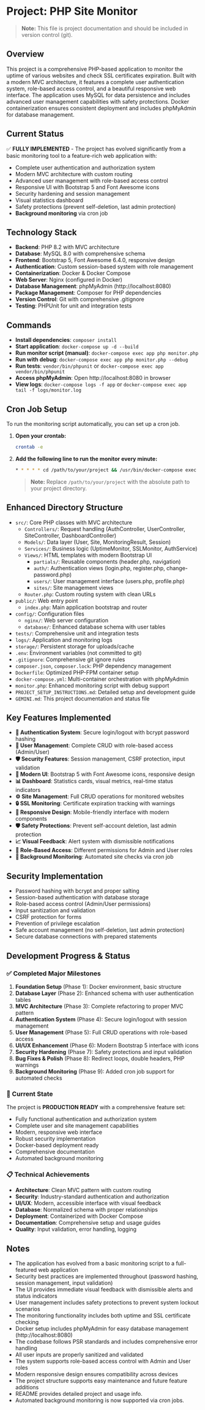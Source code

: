 # Project: PHP Site Monitor

> **Note:** This file is project documentation and should be included in version control (git).

## Overview
This project is a comprehensive PHP-based application to monitor the uptime of various websites and check SSL certificates expiration. Built with a modern MVC architecture, it features a complete user authentication system, role-based access control, and a beautiful responsive web interface. The application uses MySQL for data persistence and includes advanced user management capabilities with safety protections. Docker containerization ensures consistent deployment and includes phpMyAdmin for database management.

## Current Status
✅ **FULLY IMPLEMENTED** - The project has evolved significantly from a basic monitoring tool to a feature-rich web application with:
- Complete user authentication and authorization system
- Modern MVC architecture with custom routing
- Advanced user management with role-based access control
- Responsive UI with Bootstrap 5 and Font Awesome icons
- Security hardening and session management
- Visual statistics dashboard
- Safety protections (prevent self-deletion, last admin protection)
- **Background monitoring** via cron job

## Technology Stack
- **Backend**: PHP 8.2 with MVC architecture
- **Database**: MySQL 8.0 with comprehensive schema
- **Frontend**: Bootstrap 5, Font Awesome 6.4.0, responsive design
- **Authentication**: Custom session-based system with role management
- **Containerization**: Docker & Docker Compose
- **Web Server**: Nginx (configured in Docker)
- **Database Management**: phpMyAdmin (http://localhost:8080)
- **Package Management**: Composer for PHP dependencies
- **Version Control**: Git with comprehensive .gitignore
- **Testing**: PHPUnit for unit and integration tests

## Commands
- **Install dependencies**: `composer install`
- **Start application**: `docker-compose up -d --build`
- **Run monitor script (manual)**: `docker-compose exec app php monitor.php`
- **Run with debug**: `docker-compose exec app php monitor.php --debug`
- **Run tests**: `vendor/bin/phpunit` or `docker-compose exec app vendor/bin/phpunit`
- **Access phpMyAdmin**: Open http://localhost:8080 in browser
- **View logs**: `docker-compose logs -f app` or `docker-compose exec app tail -f logs/monitor.log`

## Cron Job Setup
To run the monitoring script automatically, you can set up a cron job.

1.  **Open your crontab:**
    ```bash
    crontab -e
    ```

2.  **Add the following line to run the monitor every minute:**
    ```bash
    * * * * * cd /path/to/your/project && /usr/bin/docker-compose exec -T app php monitor.php >> /dev/null 2>&1
    ```
    > **Note:** Replace `/path/to/your/project` with the absolute path to your project directory.

## Enhanced Directory Structure
- `src/`: Core PHP classes with MVC architecture
  - `Controllers/`: Request handling (AuthController, UserController, SiteController, DashboardController)
  - `Models/`: Data layer (User, Site, MonitoringResult, Session)
  - `Services/`: Business logic (UptimeMonitor, SSLMonitor, AuthService)
  - `Views/`: HTML templates with modern Bootstrap UI
    - `partials/`: Reusable components (header.php, navigation)
    - `auth/`: Authentication views (login.php, register.php, change-password.php)
    - `users/`: User management interface (users.php, profile.php)
    - `sites/`: Site management views
  - `Router.php`: Custom routing system with clean URLs
- `public/`: Web entry point
  - `index.php`: Main application bootstrap and router
- `config/`: Configuration files
  - `nginx/`: Web server configuration
  - `database/`: Enhanced database schema with user tables
- `tests/`: Comprehensive unit and integration tests
- `logs/`: Application and monitoring logs
- `storage/`: Persistent storage for uploads/cache
- `.env`: Environment variables (not committed to git)
- `.gitignore`: Comprehensive git ignore rules
- `composer.json`, `composer.lock`: PHP dependency management
- `Dockerfile`: Optimized PHP-FPM container setup
- `docker-compose.yml`: Multi-container orchestration with phpMyAdmin
- `monitor.php`: Enhanced monitoring script with debug support
- `PROJECT_SETUP_INSTRUCTIONS.md`: Detailed setup and development guide
- `GEMINI.md`: This project documentation and status file

## Key Features Implemented
- **🔐 Authentication System**: Secure login/logout with bcrypt password hashing
- **👥 User Management**: Complete CRUD with role-based access (Admin/User)
- **🛡️ Security Features**: Session management, CSRF protection, input validation
- **🎨 Modern UI**: Bootstrap 5 with Font Awesome icons, responsive design
- **📊 Dashboard**: Statistics cards, visual metrics, real-time status indicators
- **⚙️ Site Management**: Full CRUD operations for monitored websites
- **🔒 SSL Monitoring**: Certificate expiration tracking with warnings
- **📱 Responsive Design**: Mobile-friendly interface with modern components
- **🛡️ Safety Protections**: Prevent self-account deletion, last admin protection
- **📈 Visual Feedback**: Alert system with dismissible notifications
- **🎯 Role-Based Access**: Different permissions for Admin and User roles
- **🔄 Background Monitoring**: Automated site checks via cron job

## Security Implementation
- Password hashing with bcrypt and proper salting
- Session-based authentication with database storage
- Role-based access control (Admin/User permissions)
- Input sanitization and validation
- CSRF protection for forms
- Prevention of privilege escalation
- Safe account management (no self-deletion, last admin protection)
- Secure database connections with prepared statements

## Development Progress & Status

### ✅ Completed Major Milestones
1. **Foundation Setup** (Phase 1): Docker environment, basic structure
2. **Database Layer** (Phase 2): Enhanced schema with user authentication tables
3. **MVC Architecture** (Phase 3): Complete refactoring to proper MVC pattern
4. **Authentication System** (Phase 4): Secure login/logout with session management
5. **User Management** (Phase 5): Full CRUD operations with role-based access
6. **UI/UX Enhancement** (Phase 6): Modern Bootstrap 5 interface with icons
7. **Security Hardening** (Phase 7): Safety protections and input validation
8. **Bug Fixes & Polish** (Phase 8): Redirect loops, double headers, PHP warnings
9. **Background Monitoring** (Phase 9): Added cron job support for automated checks

### 🎯 Current State
The project is **PRODUCTION READY** with a comprehensive feature set:
- Fully functional authentication and authorization system
- Complete user and site management capabilities
- Modern, responsive web interface
- Robust security implementation
- Docker-based deployment ready
- Comprehensive documentation
- Automated background monitoring

### 📋 Technical Achievements
- **Architecture**: Clean MVC pattern with custom routing
- **Security**: Industry-standard authentication and authorization
- **UI/UX**: Modern, accessible interface with visual feedback
- **Database**: Normalized schema with proper relationships
- **Deployment**: Containerized with Docker Compose
- **Documentation**: Comprehensive setup and usage guides
- **Quality**: Input validation, error handling, logging

## Notes
- The application has evolved from a basic monitoring script to a full-featured web application
- Security best practices are implemented throughout (password hashing, session management, input validation)
- The UI provides immediate visual feedback with dismissible alerts and status indicators
- User management includes safety protections to prevent system lockout scenarios
- The monitoring functionality includes both uptime and SSL certificate checking
- Docker setup includes phpMyAdmin for easy database management (http://localhost:8080)
- The codebase follows PSR standards and includes comprehensive error handling
- All user inputs are properly sanitized and validated
- The system supports role-based access control with Admin and User roles
- Modern responsive design ensures compatibility across devices
- The project structure supports easy maintenance and future feature additions
- README provides detailed project and usage info.
- Automated background monitoring is now supported via cron jobs.
 